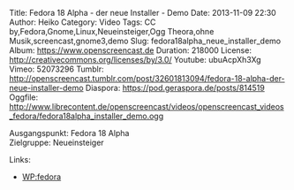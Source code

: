 Title: Fedora 18 Alpha - der neue Installer - Demo
Date: 2013-11-09 22:30
Author: Heiko
Category: Video
Tags: CC by,Fedora,Gnome,Linux,Neueinsteiger,Ogg Theora,ohne Musik,screencast,gnome3,demo
Slug: fedora18alpha_neue_installer_demo
Album: https://www.openscreencast.de
Duration: 218000
License: http://creativecommons.org/licenses/by/3.0/
Youtube: ubuAcpXh3Xg
Vimeo: 52073296
Tumblr: http://openscreencast.tumblr.com/post/32601813094/fedora-18-alpha-der-neue-installer-demo
Diaspora: https://pod.geraspora.de/posts/814519
Oggfile: http://www.librecontent.de/openscreencast/videos/openscreencast_videos_fedora/fedora18alpha_installer_demo.ogg

Ausgangspunkt: Fedora 18 Alpha  
Zielgruppe: Neueinsteiger  

Links:

  * [WP:fedora](https://de.wikipedia.org/wiki/Fedora_%28Linux-Distribution%29 "Link zu WP:fedora")

